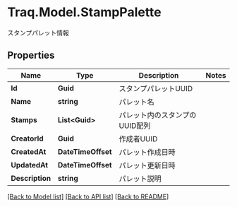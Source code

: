 # Traq.Model.StampPalette
スタンプパレット情報

## Properties

Name | Type | Description | Notes
------------ | ------------- | ------------- | -------------
**Id** | **Guid** | スタンプパレットUUID | 
**Name** | **string** | パレット名 | 
**Stamps** | **List&lt;Guid&gt;** | パレット内のスタンプのUUID配列 | 
**CreatorId** | **Guid** | 作成者UUID | 
**CreatedAt** | **DateTimeOffset** | パレット作成日時 | 
**UpdatedAt** | **DateTimeOffset** | パレット更新日時 | 
**Description** | **string** | パレット説明 | 

[[Back to Model list]](../README.md#documentation-for-models) [[Back to API list]](../README.md#documentation-for-api-endpoints) [[Back to README]](../README.md)

